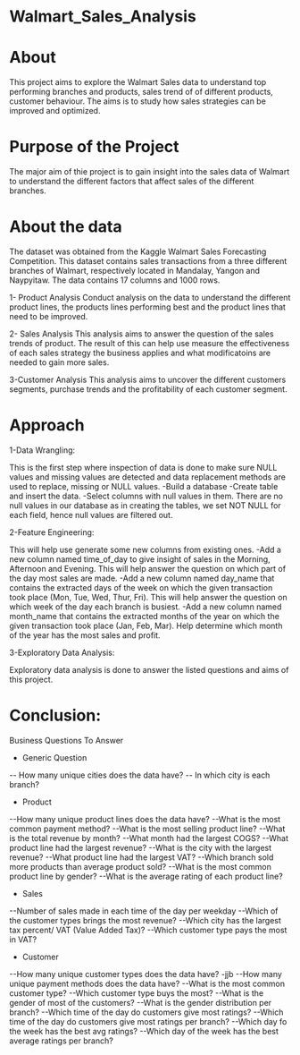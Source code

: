 # Walmart_Sales_Analysis
#  About
This project aims to explore the Walmart Sales data to understand top performing branches and products, sales trend of of different products, customer behaviour. The aims is to study how sales strategies can be improved and optimized.

# Purpose of the Project
The major aim of thie project is to gain insight into the sales data of Walmart to understand the different factors that affect sales of the different branches.
# About the data 
The dataset was obtained from the Kaggle Walmart Sales Forecasting Competition. This dataset contains sales transactions from a three different branches of Walmart, respectively located in Mandalay, Yangon and Naypyitaw. The data contains 17 columns and 1000 rows.



1- Product Analysis
Conduct analysis on the data to understand the different product lines, the products lines performing best and the product lines that need to be improved.

2- Sales Analysis
This analysis aims to answer the question of the sales trends of product. The result of this can help use measure the effectiveness of each sales strategy the business applies and what modificatoins are needed to gain more sales.



3-Customer Analysis
This analysis aims to uncover the different customers segments, purchase trends and the profitability of each customer segment.

# Approach 
1-Data Wrangling:

This is the first step where inspection of data is done to make sure NULL values and missing values are detected and data replacement methods are used to replace, missing or NULL values.
-Build a database
-Create table and insert the data.
-Select columns with null values in them. There are no null values in our database as in creating the tables, we set NOT NULL for each field, hence null values are filtered out.

2-Feature Engineering:

This will help use generate some new columns from existing ones.
-Add a new column named time_of_day to give insight of sales in the Morning, Afternoon and Evening. This will help answer the question on which part of the day most sales are made.
-Add a new column named day_name that contains the extracted days of the week on which the given transaction took place (Mon, Tue, Wed, Thur, Fri). This will help answer the question on which week of the day each branch is busiest.
-Add a new column named month_name that contains the extracted months of the year on which the given transaction took place (Jan, Feb, Mar). Help determine which month of the year has the most sales and profit.

3-Exploratory Data Analysis:

Exploratory data analysis is done to answer the listed questions and aims of this project.

# Conclusion:
Business Questions To Answer

- Generic Question
  
-- How many unique cities does the data have?
-- In which city is each branch?

- Product
  
--How many unique product lines does the data have?
--What is the most common payment method?
--What is the most selling product line?
--What is the total revenue by month?
--What month had the largest COGS?
--What product line had the largest revenue?
--What is the city with the largest revenue?
--What product line had the largest VAT?
--Which branch sold more products than average product sold?
--What is the most common product line by gender?
--What is the average rating of each product line?

- Sales
  
--Number of sales made in each time of the day per weekday
--Which of the customer types brings the most revenue?
--Which city has the largest tax percent/ VAT (Value Added Tax)?
--Which customer type pays the most in VAT?

- Customer
  
--How many unique customer types does the data have?
-jjb
--How many unique payment methods does the data have?
--What is the most common customer type?
--Which customer type buys the most?
--What is the gender of most of the customers?
--What is the gender distribution per branch?
--Which time of the day do customers give most ratings?
--Which time of the day do customers give most ratings per branch?
--Which day fo the week has the best avg ratings?
--Which day of the week has the best average ratings per branch?


